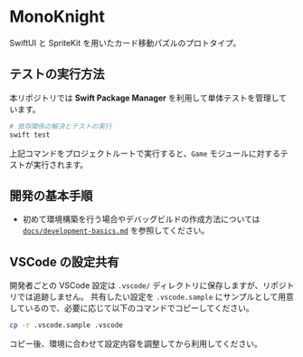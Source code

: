 # MonoKnight

SwiftUI と SpriteKit を用いたカード移動パズルのプロトタイプ。

## テストの実行方法

本リポジトリでは **Swift Package Manager** を利用して単体テストを管理しています。

```bash
# 依存関係の解決とテストの実行
swift test
```

上記コマンドをプロジェクトルートで実行すると、`Game` モジュールに対するテストが実行されます。

## 開発の基本手順

 - 初めて環境構築を行う場合やデバッグビルドの作成方法については  
   [`docs/development-basics.md`](docs/development-basics.md) を参照してください。

## VSCode の設定共有

開発者ごとの VSCode 設定は `.vscode/` ディレクトリに保存しますが、リポジトリでは追跡しません。
共有したい設定を `.vscode.sample` にサンプルとして用意しているので、必要に応じて以下のコマンドでコピーしてください。

```bash
cp -r .vscode.sample .vscode
```

コピー後、環境に合わせて設定内容を調整してから利用してください。
